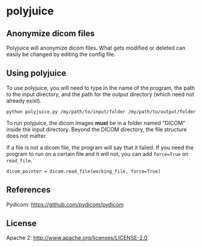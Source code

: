 polyjuice
======

## Anonymize dicom files

Polyjuice will anonymize dicom files. What gets modified or deleted can easily be changed by editing the config file.

## Using polyjuice

To use polyjuice, you will need to type in the name of the program, the path to the input directory, and the path for the output directory (which need not already exist).

`python polyjuice.py /my/path/to/input/folder /my/path/to/output/folder`

To run polyjuice, the dicom images **must** be in a folder named "DICOM" inside the input directory. Beyond the DICOM directory, the file structure does not matter.

If a file is not a dicom file, the program will say that it failed. If you need the program to run on a certain file and it will not, you can add `force=True` on `read_file`.

`dicom_pointer = dicom.read_file(working_file, force=True)`

References
------

Pydicom: <https://github.com/pydicom/pydicom>

License
------

Apache 2: <http://www.apache.org/licenses/LICENSE-2.0>